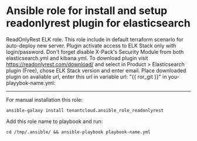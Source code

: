 Ansible role for install and setup readonlyrest plugin for elasticsearch
=========

ReadOnlyRest ELK role. This role include in default terraform scenario for auto-deploy new server.
Plugin activate access to ELK Stack only with login/password.
Don't forget disable X-Pack's Security Module from both elasticsearch.yml and kibana.yml.
To download plugin visit https://readonlyrest.com/download/ and select in Product > Elasticsearch plugin (Free), chose ELK Stack version and enter email.
Place downloaded plugin on avaliable url, enter this url in variable url: "{{ ror_git }}" in you-playybok-name.yml:

-------

For manual installation this role:

```ansible-galaxy install tenantcloud.ansible_role_readonlyrest```

Add this role name to playbook and run:

```cd /tmp/.ansible/ && ansible-playbook playbook-name.yml```

